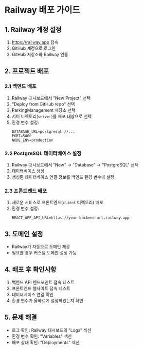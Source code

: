 # Railway 배포 가이드

## 1. Railway 계정 설정
1. https://railway.app 접속
2. GitHub 계정으로 로그인
3. GitHub 저장소와 Railway 연동

## 2. 프로젝트 배포

### 2.1 백엔드 배포
1. Railway 대시보드에서 "New Project" 선택
2. "Deploy from GitHub repo" 선택
3. ParkingManagement 저장소 선택
4. 서버 디렉토리(`server`)를 배포 대상으로 선택
5. 환경 변수 설정:
   ```
   DATABASE_URL=postgresql://...
   PORT=5000
   NODE_ENV=production
   ```

### 2.2 PostgreSQL 데이터베이스 설정
1. Railway 대시보드에서 "New" → "Database" → "PostgreSQL" 선택
2. 데이터베이스 생성
3. 생성된 데이터베이스 연결 정보를 백엔드 환경 변수에 설정

### 2.3 프론트엔드 배포
1. 새로운 서비스로 프론트엔드(`client` 디렉토리) 배포
2. 환경 변수 설정:
   ```
   REACT_APP_API_URL=https://your-backend-url.railway.app
   ```

## 3. 도메인 설정
- Railway가 자동으로 도메인 제공
- 필요한 경우 커스텀 도메인 설정 가능

## 4. 배포 후 확인사항
1. 백엔드 API 엔드포인트 접속 테스트
2. 프론트엔드 웹사이트 접속 테스트
3. 데이터베이스 연결 확인
4. 환경 변수가 올바르게 설정되었는지 확인

## 5. 문제 해결
- 로그 확인: Railway 대시보드의 "Logs" 섹션
- 환경 변수 확인: "Variables" 섹션
- 배포 상태 확인: "Deployments" 섹션 